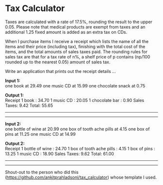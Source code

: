 # Tax Calculator

Taxes are calculated with a rate of 17.5%, rounding the result to the upper 0.05. Please note that medical products are exempt from taxes and an additional 1.25 fixed amount is added as an extra tax on CDs.

When I purchase items I receive a receipt which lists the name of all the
items and their price (including tax), finishing with the total cost of the
items, and the total amounts of sales taxes paid.  The rounding rules for
sales tax are that for a tax rate of n%, a shelf price of p contains
(np/100 rounded up to the nearest 0.05) amount of sales tax.

Write an application that prints out the receipt details ...

**Input 1:**  
one book at 29.49
one music CD at 15.99
one chocolate snack at 0.75

**Output 1:**  
Receipt
1 book  : 34.70
1 music CD  : 20.05
1 chocolate bar  : 0.90
Sales Taxes: 9.42
Total: 55.65
*******************************
***
**Input 2:**  
one bottle of wine at 20.99
one box of tooth ache pills at 4.15
one box of pins at 11.25
one music CD at 14.99

**Output 2:**  
Receipt
1 bottle of wine  : 24.70
1 box of tooth ache pills  : 4.15
1 box of pins  : 13.25
1 music CD  : 18.90
Sales Taxes: 9.62
Total: 61.00
*******************************
***

Shout-out to the person who did this (https://github.com/ankitprahladsoni/tax_calculator) whose template I used. 